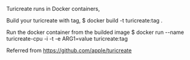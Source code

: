 Turicreate runs in Docker containers,

Build your turicreate with tag,
$ docker build -t turicreate:tag .

Run the docker container from the builded image
$ docker run --name turicreate-cpu -i -t -e ARG1=value turicreate:tag

Referred from https://github.com/apple/turicreate
